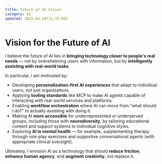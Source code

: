 ```yaml
---
title: Future of AI Vision
category: AI
updated: 2025-04-28T12:15:00Z
---
```


# Vision for the Future of AI

I believe the future of AI lies in **bringing technology closer to people's real needs** — not by overwhelming users with information, but by **intelligently assisting with real-world tasks**.

In particular, I am motivated by:
- Developing **personalization-first AI experiences** that adapt to individual users, not just organizations.
- Applying **tooling standards** like MCP to make AI agents capable of interacting with real-world services and platforms.
- Enabling **workflow orchestration** where AI can move from "what should I do?" to actually assisting with doing it.
- Making AI **more accessible** for underrepresented or underserved groups, including those with **neurodiversity**, by tailoring educational content and support systems to individual cognitive styles.
- Exploring **AI in mental health** — for example, supplementing therapy through role-play exercises and supportive conversational agents (with appropriate clinical oversight).

Ultimately, I envision AI as a technology that should **reduce friction**, **enhance human agency**, and **augment creativity**, not replace it.
